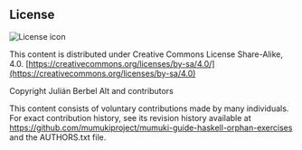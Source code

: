 ## License
![License icon](https://licensebuttons.net/l/by-sa/3.0/88x31.png)

This content is distributed under Creative Commons License Share-Alike, 4.0. [https://creativecommons.org/licenses/by-sa/4.0/](https://creativecommons.org/licenses/by-sa/4.0)

Copyright Julián Berbel Alt and contributors

This content consists of voluntary contributions made by many
individuals. For exact contribution history, see its revision history
available at https://github.com/mumukiproject/mumuki-guide-haskell-orphan-exercises and the AUTHORS.txt file.

